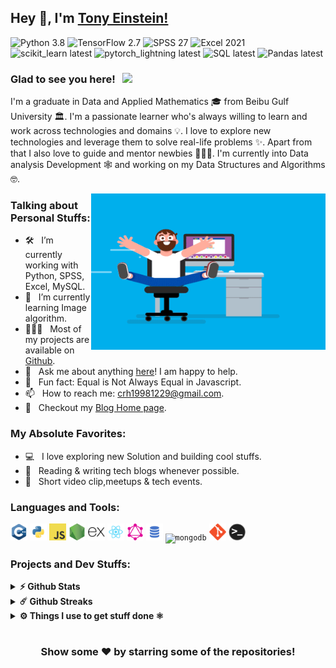 ## Hey 👋, I'm [Tony Einstein!](https://github.com/TonyEinstein/)
![Python 3.8](https://img.shields.io/badge/python-3.8-blue?style=for-the-badge&logo=python&logoColor=blue)
![TensorFlow 2.7](https://img.shields.io/badge/TensorFlow-2.7-orange?style=for-the-badge&logo=python&logoColor=orange)
![SPSS 27](https://img.shields.io/badge/SPSS-27-9cf?style=for-the-badge&logo=python&logoColor=9cf)
![Excel 2021](https://img.shields.io/badge/Excel-2021-brightgreen?style=for-the-badge&logo=python&logoColor=brightgreen)
![scikit_learn latest](https://img.shields.io/badge/scikit_learn-latest-ff69b4?style=for-the-badge&logo=python&logoColor=ff69b4)
![pytorch_lightning latest](https://img.shields.io/badge/pytorch_lightning-latest-blueviolet?style=for-the-badge&logo=python&logoColor=blueviolet)
![SQL latest](https://img.shields.io/badge/SQL-latest-green?style=for-the-badge&logo=python&logoColor=green)
![Pandas latest](https://img.shields.io/badge/Pandas-latest-yellow?style=for-the-badge&logo=python&logoColor=yellow)

### Glad to see you here! &nbsp; ![](https://visitor-badge.glitch.me/badge?page_id=TonyEinstein.TonyEinstein&style=flat-square&color=0088cc)

I'm a graduate in Data and Applied Mathematics 🎓 from Beibu Gulf University 🏛. I'm a passionate learner who's always willing to learn and work across technologies and domains 💡. I love to explore new technologies and leverage them to solve real-life problems ✨. Apart from that I also love to guide and mentor newbies 👨🏻‍💻. I'm currently into Data analysis Development 🕸️ and working on my Data Structures and Algorithms 🤓.

<img align="right" height="250" width="375" alt="" src="https://raw.githubusercontent.com/TonyEinstein/TonyEinstein/master/gifs/coder.gif" />

### Talking about Personal Stuffs:

- 🛠 &nbsp; I’m currently working with Python, SPSS, Excel, MySQL.
- 🚀 &nbsp; I’m currently learning Image algorithm.
- 👨🏻‍💻 &nbsp; Most of my projects are available on [Github](https://github.com/TonyEinstein?tab=repositories).
- 💬 &nbsp; Ask me about anything [here](https://github.com/TonyEinstein/TonyEinstein/issues)! I am happy to help.
- 👾 &nbsp; Fun fact: Equal is Not Always Equal in Javascript.
- 📫 &nbsp; How to reach me: crh19981229@gmail.com.
- 📝 &nbsp; Checkout my [Blog Home page](chenruhai.blog.csdn.net).

### My Absolute Favorites:

- 💻 &nbsp; I love exploring new Solution and building cool stuffs.
- 📰 &nbsp; Reading & writing tech blogs whenever possible.
- 🍕 &nbsp; Short video clip,meetups & tech events.

### Languages and Tools:

<code><img height="27" src="https://raw.githubusercontent.com/github/explore/80688e429a7d4ef2fca1e82350fe8e3517d3494d/topics/cpp/cpp.png" alt="cpp"></code>
<code><img height="27" src="https://raw.githubusercontent.com/github/explore/80688e429a7d4ef2fca1e82350fe8e3517d3494d/topics/python/python.png" alt="python"></code>
<code><img height="27" src="https://raw.githubusercontent.com/github/explore/80688e429a7d4ef2fca1e82350fe8e3517d3494d/topics/javascript/javascript.png" alt="javascript"></code>
<code><img height="27" src="https://raw.githubusercontent.com/github/explore/80688e429a7d4ef2fca1e82350fe8e3517d3494d/topics/nodejs/nodejs.png" alt="nodejs"></code>
<code><img height="27" src="https://raw.githubusercontent.com/devicons/devicon/master/icons/express/express-original.svg" alt="expressjs"></code>
<code><img height="27" src="https://raw.githubusercontent.com/github/explore/80688e429a7d4ef2fca1e82350fe8e3517d3494d/topics/react/react.png" alt="react"></code>
<code><img height="27" src="https://raw.githubusercontent.com/github/explore/80688e429a7d4ef2fca1e82350fe8e3517d3494d/topics/graphql/graphql.png" alt="graphql"></code>
<code><img height="27" src="https://raw.githubusercontent.com/github/explore/80688e429a7d4ef2fca1e82350fe8e3517d3494d/topics/sql/sql.png" alt="sql"></code>
<code><img height="27" src="https://encrypted-tbn0.gstatic.com/images?q=tbn%3AANd9GcSTTzPAw-55ssm1Im594xYZ9eRQu2JylrkYLg&usqp=CAU" alt="mongodb"></code>
<code><img height="27" src="https://raw.githubusercontent.com/devicons/devicon/master/icons/git/git-original.svg" alt="git"></code>
<code><img height="27" src="https://raw.githubusercontent.com/github/explore/80688e429a7d4ef2fca1e82350fe8e3517d3494d/topics/terminal/terminal.png" alt="terminal"></code>

<!--
<code><img height="25" src="https://raw.githubusercontent.com/github/explore/80688e429a7d4ef2fca1e82350fe8e3517d3494d/topics/sass/sass.png" alt="sass"></code>
-->

### Projects and Dev Stuffs:

<details>	
  <summary><b>⚡ Github Stats</b></summary>

  <br />
  <img height="180em" src="https://github-readme-stats.vercel.app/api?username=TonyEinstein&show_icons=true&hide_border=true&&count_private=true&include_all_commits=true" />
  <img height="180em" src="https://github-readme-stats.vercel.app/api/top-langs/?username=TonyEinstein&exclude_repo=KNN-Image-Classification&show_icons=true&hide_border=true&layout=compact&langs_count=8"/>
</details>

<details>	
  <summary><b>☄️ Github Streaks</b></summary>

  <br />
  <img height="180em" src="https://github-readme-streak-stats.herokuapp.com/?user=TonyEinstein&hide_border=true" />
</details>

<details>	
  <br />
  <summary><b>⚙️ Things I use to get stuff done ⚛️ </b></summary>
  	<ul>
  	    <li><b>OS:</b> Windows 11</li>
	    <li><b>Laptop: </b> Lenovo Savior Y900P 2022(i7)</li>
  	    <li><b>Browser: </b> Google Chrome Web Browser</li>
	    <li><b>Code Editor:</b> PyCharm - The best editor out there.</li>
	    <li><b>Main language:</b> Python - The best programming language in the world.</li>
	    <br />
	</ul>	
</details>

#

<div align="center">

### Show some ❤️ by starring some of the repositories!

</div>

